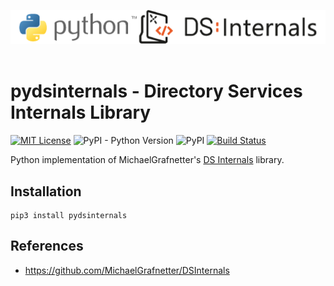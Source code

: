 ![](./.github/banner.png)
</br></br>

# pydsinternals - Directory Services Internals Library

[![MIT License](https://img.shields.io/badge/License-MIT-green.svg)](../LICENSE.md)
![PyPI - Python Version](https://img.shields.io/pypi/pyversions/dsinternals)
![PyPI](https://img.shields.io/pypi/v/dsinternals)
[![Build Status](https://travis-ci.com/p0dalirius/pydsinternals.svg?token=SyHN6zszUM2DvfgqD3Zy&branch=main)](https://travis-ci.com/p0dalirius/pydsinternals)

Python implementation of MichaelGrafnetter's [DS Internals](https://github.com/MichaelGrafnetter/DSInternals) library.

## Installation

```
pip3 install pydsinternals
```

## References
 - https://github.com/MichaelGrafnetter/DSInternals
